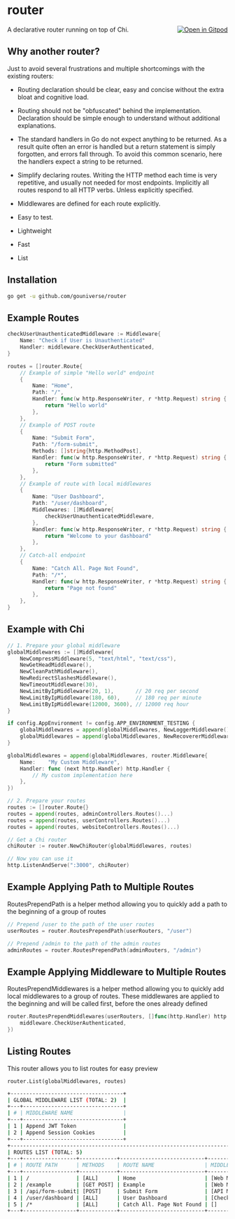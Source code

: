 # router

<a href="https://gitpod.io/#https://github.com/gouniverse/router" style="float:right;"><img src="https://gitpod.io/button/open-in-gitpod.svg" alt="Open in Gitpod" loading="lazy"></a>

A declarative router running on top of Chi.

## Why another router?

Just to avoid several frustrations and multiple shortcomings with the existing routers:

- Routing declaration should be clear, easy and concise without the extra bloat and cognitive load.

- Routing should not be "obfuscated" behind the implementation. Declaration should be simple enough to understand without additional explanations.

- The standard handlers in Go do not expect anything to be returned. As a result quite often an error is handled but a return statement is simply forgotten, and errors fall through. To avoid this common scenario, here the handlers expect a string to be returned.

- Simplify declaring routes. Writing the HTTP method each time is very repetitive, and usually not needed for most endpoints. Implicitly all routes respond to all HTTP verbs. Unless explicitly specified.

- Middlewares are defined for each route explicitly.

- Easy to test.

- Lightweight

- Fast

- List

## Installation

```sh
go get -u github.com/gouniverse/router
```

## Example Routes

```go
checkUserUnauthenticatedMiddleware := Middleware{
    Name: "Check if User is Unauthenticated"
    Handler: middleware.CheckUserAuthenticated,
}

routes = []router.Route{
    // Example of simple "Hello world" endpoint
    {
        Name: "Home",
        Path: "/",
        Handler: func(w http.ResponseWriter, r *http.Request) string {
            return "Hello world"
        },
    },
    // Example of POST route
    {
        Name: "Submit Form",
        Path: "/form-submit",
        Methods: []string{http.MethodPost],
        Handler: func(w http.ResponseWriter, r *http.Request) string {
            return "Form submitted"
        },
    },
    // Example of route with local middlewares
    {
        Name: "User Dashboard",
        Path: "/user/dashboard",
        Middlewares: []Middleware{
		    checkUserUnauthenticatedMiddleware,
        },
        Handler: func(w http.ResponseWriter, r *http.Request) string {
            return "Welcome to your dashboard"
        },
    },
    // Catch-all endpoint
    {
        Name: "Catch All. Page Not Found",
        Path: "/*",
        Handler: func(w http.ResponseWriter, r *http.Request) string {
            return "Page not found"
        },
    },
}
```

## Example with Chi

```go
// 1. Prepare your global middleware
globalMiddlewares := []Middleware{
    NewCompressMiddleware(5, "text/html", "text/css"),
    NewGetHeadMiddleware(),
    NewCleanPathMiddleware(),
    NewRedirectSlashesMiddleware(),
    NewTimeoutMiddleware(30),
    NewLimitByIpMiddleware(20, 1),       // 20 req per second
	NewLimitByIpMiddleware(180, 60),     // 180 req per minute
	NewLimitByIpMiddleware(12000, 3600), // 12000 req hour
}

if config.AppEnvironment != config.APP_ENVIRONMENT_TESTING {
	globalMiddlewares = append(globalMiddlewares, NewLoggerMiddleware())
	globalMiddlewares = append(globalMiddlewares, NewRecovererMiddleware())
}

globalMiddlewares = append(globalMiddlewares, router.Middleware{
    Name:    "My Custom Middleware",
    Handler: func (next http.Handler) http.Handler {
        // My custom implementation here
    },
})

// 2. Prepare your routes
routes := []router.Route{}
routes = append(routes, adminControllers.Routes()...)
routes = append(routes, userControllers.Routes()...)
routes = append(routes, websiteControllers.Routes()...)

// Get a Chi router
chiRouter := router.NewChiRouter(globalMiddlewares, routes)

// Now you can use it
http.ListenAndServe(":3000", chiRouter)
```

## Example Applying Path to Multiple Routes

RoutesPrependPath is a helper method allowing you to quickly add
a path to the beginning of a group of routes

```go
// Prepend /user to the path of the user routes
userRoutes = router.RoutesPrependPath(userRouters, "/user")

// Prepend /admin to the path of the admin routes
adminRoutes = router.RoutesPrependPath(adminRouters, "/admin")
```

## Example Applying Middleware to Multiple Routes


RoutesPrependMiddlewares is a helper method allowing you to quickly add
local middlewares to a group of routes. These middlewares are applied to
the beginning and will be called first, before the ones already defined

```go
router.RoutesPrependMiddlewares(userRouters, []func(http.Handler) http.Handler{
    middleware.CheckUserAuthenticated,
})
```

## Listing Routes

This router allows you to list routes for easy preview

```golang
router.List(globalMiddlewares, routes)
```

```sh
+------------------------------------+
| GLOBAL MIDDLEWARE LIST (TOTAL: 2)  |
+---+--------------------------------+
| # | MIDDLEWARE NAME                |
+---+--------------------------------+
| 1 | Append JWT Token               |
| 2 | Append Session Cookies         |
+---+--------------------------------+
+-------------------------------------------------------------------------------------------------+
| ROUTES LIST (TOTAL: 5)                                                                          |
+---+-----------------+------------+---------------------------+----------------------------------+
| # | ROUTE PATH      | METHODS    | ROUTE NAME                | MIDDLEWARE NAME LIST             |
+---+-----------------+------------+---------------------------+----------------------------------+
| 1 | /               | [ALL]      | Home                      | [Web Middleware]                 |
| 2 | /example        | [GET POST] | Example                   | [Web Middleware]                 |
| 3 | /api/form-submit| [POST]     | Submit Form               | [API Middleware, Verify Form]    |
| 4 | /user/dashboard | [ALL]      | User Dashboard            | [Check if User is Authenticated] |
| 5 | /*              | [ALL]      | Catch All. Page Not Found | []                               |
+---+-----------------+------------+---------------------------+----------------------------------+
```
